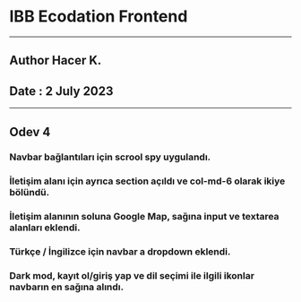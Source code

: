 # IBB Ecodation Frontend
-----------
## Author Hacer K.
## Date : 2 July 2023
-----------
## Odev 4  

### Navbar bağlantıları için scrool spy uygulandı.
### İletişim alanı için ayrıca section açıldı ve col-md-6 olarak ikiye bölündü.
### İletişim alanının soluna Google Map, sağına input ve textarea alanları eklendi.
### Türkçe / İngilizce için navbar a dropdown eklendi. 
### Dark mod, kayıt ol/giriş yap ve dil seçimi ile ilgili ikonlar navbarın en sağına alındı. 


